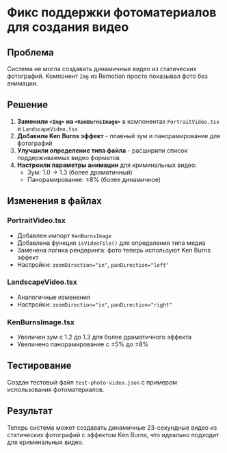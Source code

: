 # Фикс поддержки фотоматериалов для создания видео

## Проблема
Система не могла создавать динамичные видео из статических фотографий. Компонент `Img` из Remotion просто показывал фото без анимации.

## Решение
1. **Заменили `<Img>` на `<KenBurnsImage>`** в компонентах `PortraitVideo.tsx` и `LandscapeVideo.tsx`
2. **Добавили Ken Burns эффект** - плавный зум и панорамирование для фотографий
3. **Улучшили определение типа файла** - расширили список поддерживаемых видео форматов
4. **Настроили параметры анимации** для криминальных видео:
   - Зум: 1.0 → 1.3 (более драматичный)
   - Панорамирование: ±8% (более динамичное)

## Изменения в файлах

### PortraitVideo.tsx
- Добавлен импорт `KenBurnsImage`
- Добавлена функция `isVideoFile()` для определения типа медиа
- Заменена логика рендеринга: фото теперь используют Ken Burns эффект
- Настройки: `zoomDirection="in"`, `panDirection="left"`

### LandscapeVideo.tsx  
- Аналогичные изменения
- Настройки: `zoomDirection="in"`, `panDirection="right"`

### KenBurnsImage.tsx
- Увеличен зум с 1.2 до 1.3 для более драматичного эффекта
- Увеличено панорамирование с ±5% до ±8%

## Тестирование
Создан тестовый файл `test-photo-video.json` с примером использования фотоматериалов.

## Результат
Теперь система может создавать динамичные 23-секундные видео из статических фотографий с эффектом Ken Burns, что идеально подходит для криминальных видео.
